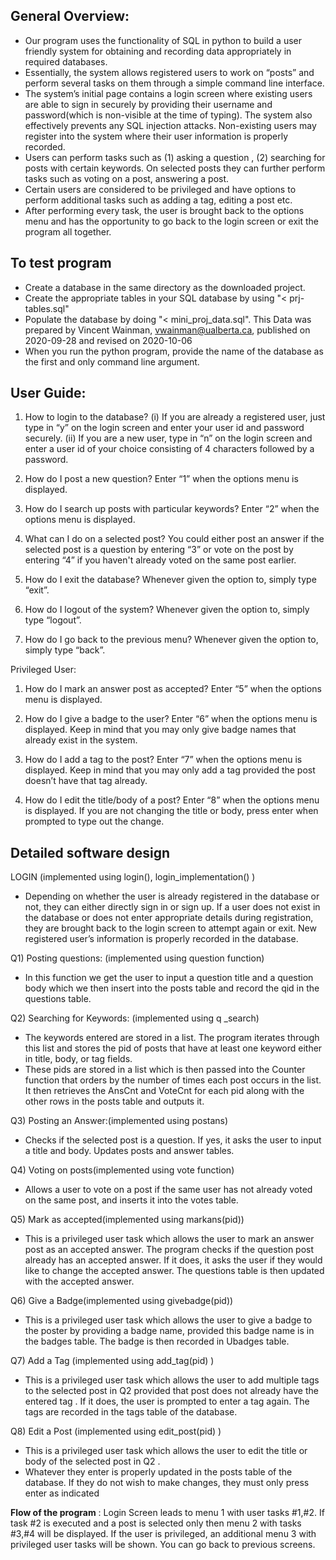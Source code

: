 
## General Overview:
* Our program uses the functionality of SQL in python to build a user friendly system for obtaining and recording data
appropriately in required databases.
* Essentially, the system allows registered users to work on “posts” and perform several tasks on them through a
simple command line interface.
* The system’s initial page contains a login screen where existing users are able to sign in securely by providing their
username and password(which is non-visible at the time of typing). The system also effectively prevents any SQL
injection attacks. Non-existing users may register into the system where their user information is properly recorded.
* Users can perform tasks such as (1) asking a question , (2) searching for posts with certain keywords. On selected
posts they can further perform tasks such as voting on a post, answering a post.
* Certain users are considered to be privileged and have options to perform additional tasks such as adding a tag,
editing a post etc.
* After performing every task, the user is brought back to the options menu and has the opportunity to go back to the
login screen or exit the program all together.

## To test program
* Create a database in the same directory as the downloaded project.
* Create the appropriate tables in your SQL database by using "< prj-tables.sql"
* Populate the database by doing "< mini_proj_data.sql". This Data was prepared by Vincent Wainman, vwainman@ualberta.ca, published on 2020-09-28 and revised on 2020-10-06
* When you run the python program, provide the name of the database as the first and only command line argument.

## User Guide:
1. How to login to the database?
(i) If you are already a registered user, just type in “y” on the login screen and enter your user id and password securely.
(ii) If you are a new user, type in “n” on the login screen and enter a user id of your choice consisting of 4 characters followed by a password.

2. How do I post a new question?
Enter “1” when the options menu is displayed.

3. How do I search up posts with particular keywords?
Enter “2” when the options menu is displayed.

4. What can I do on a selected post?
You could either post an answer if the selected post is a question by entering “3” or vote on the post by entering “4” if you haven't already voted on the
same post earlier.

5. How do I exit the database?
Whenever given the option to, simply type “exit”.

6. How do I logout of the system?
Whenever given the option to, simply type “logout”.

7. How do I go back to the previous menu?
Whenever given the option to, simply type “back”.

Privileged User:
1. How do I mark an answer post as accepted?
Enter “5” when the options menu is displayed.

2. How do I give a badge to the user?
Enter “6” when the options menu is displayed. Keep in mind that you may only give badge names that already exist in the system.

3. How do I add a tag to the post? 
Enter “7” when the options menu is displayed. Keep in mind that you may only add a tag provided the post doesn’t have that tag already.

4. How do I edit the title/body of a post?
Enter “8” when the options menu is displayed. If you are not changing the title or body, press enter when prompted to type out the change.

## Detailed software design
LOGIN (implemented using login(), login_implementation() )
* Depending on whether the user is already registered in the database or not, they can either directly
sign in or sign up. If a user does not exist in the database or does not enter appropriate details
during registration, they are brought back to the login screen to attempt again or exit. New
registered user’s information is properly recorded in the database.

Q1) Posting questions: (implemented using question function)
* In this function we get the user to input a question title and a question body which we then insert
into the posts table and record the qid in the questions table.

Q2) Searching for Keywords: (implemented using q _search)
* The keywords entered are stored in a list. The program iterates through this list and stores the pid
of posts that have at least one keyword either in title, body, or tag fields.
* These pids are stored in a list which is then passed into the Counter function that orders by the
number of times each post occurs in the list. It then retrieves the AnsCnt and VoteCnt for each pid
along with the other rows in the posts table and outputs it.

Q3) Posting an Answer:(implemented using postans)
* Checks if the selected post is a question. If yes, it asks the user to input a title and body. Updates
posts and answer tables.

Q4) Voting on posts(implemented using vote function)
* Allows a user to vote on a post if the same user has not already voted on the same post, and
inserts it into the votes table.

Q5) Mark as accepted(implemented using markans(pid))
* This is a privileged user task which allows the user to mark an answer post as an accepted answer.
The program checks if the question post already has an accepted answer. If it does, it asks the
user if they would like to change the accepted answer. The questions table is then updated with
the accepted answer.

Q6) Give a Badge(implemented using givebadge(pid))
* This is a privileged user task which allows the user to give a badge to the poster by providing a
badge name, provided this badge name is in the badges table. The badge is then recorded in
Ubadges table.

Q7) Add a Tag (implemented using add_tag(pid) )
* This is a privileged user task which allows the user to add multiple tags to the selected post in Q2
provided that post does not already have the entered tag . If it does, the user is prompted to enter a
tag again. The tags are recorded in the tags table of the database.

Q8) Edit a Post (implemented using edit_post(pid) )
* This is a privileged user task which allows the user to edit the title or body of the selected post in
Q2 .
* Whatever they enter is properly updated in the posts table of the database. If they do not wish to
make changes, they must only press enter as indicated

**Flow of the program** : Login Screen leads to menu 1 with user tasks #1,#2. If task #2 is executed and a
post is selected only then menu 2 with tasks #3,#4 will be displayed. If the user is privileged, an
additional menu 3 with privileged user tasks will be shown. You can go back to previous screens.
